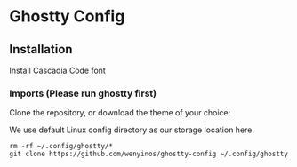# Ghostty Config

## Installation

Install Cascadia Code font

### Imports (Please run ghostty first)

Clone the repository, or download the theme of your choice:

We use default Linux config directory as our storage location here.

```shell
rm -rf ~/.config/ghostty/*
git clone https://github.com/wenyinos/ghostty-config ~/.config/ghostty
```
